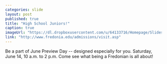 ```yaml
---
categories: slide
layout: post
published: true
title: "High School Juniors!"
caption: true
imageUrl: "https://dl.dropboxusercontent.com/u/64133716/Homepage/Slides/flowertrees.jpg"
link: "http://www.fredonia.edu/admissions/visit.asp"
---
```


Be a part of June Preview Day -- designed especially for you. Saturday, June 14, 10 a.m. to 2 p.m. Come see what being a Fredonian is all about!